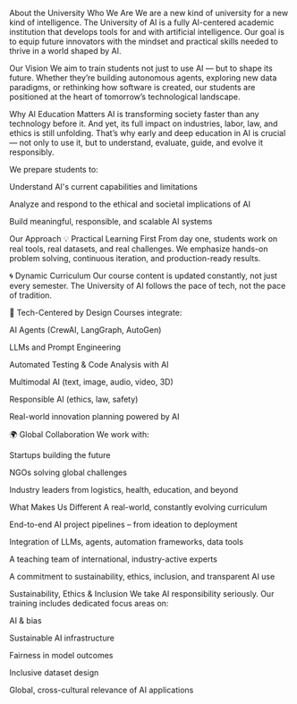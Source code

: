 About the University
Who We Are
We are a new kind of university for a new kind of intelligence.
The University of AI is a fully AI-centered academic institution that develops tools for and with artificial intelligence. Our goal is to equip future innovators with the mindset and practical skills needed to thrive in a world shaped by AI.

Our Vision
We aim to train students not just to use AI — but to shape its future.
Whether they’re building autonomous agents, exploring new data paradigms, or rethinking how software is created, our students are positioned at the heart of tomorrow’s technological landscape.

Why AI Education Matters
AI is transforming society faster than any technology before it.
And yet, its full impact on industries, labor, law, and ethics is still unfolding. That’s why early and deep education in AI is crucial — not only to use it, but to understand, evaluate, guide, and evolve it responsibly.

We prepare students to:

Understand AI's current capabilities and limitations

Analyze and respond to the ethical and societal implications of AI

Build meaningful, responsible, and scalable AI systems

Our Approach
💡 Practical Learning First
From day one, students work on real tools, real datasets, and real challenges. We emphasize hands-on problem solving, continuous iteration, and production-ready results.

🌀 Dynamic Curriculum
Our course content is updated constantly, not just every semester. The University of AI follows the pace of tech, not the pace of tradition.

🧠 Tech-Centered by Design
Courses integrate:

AI Agents (CrewAI, LangGraph, AutoGen)

LLMs and Prompt Engineering

Automated Testing & Code Analysis with AI

Multimodal AI (text, image, audio, video, 3D)

Responsible AI (ethics, law, safety)

Real-world innovation planning powered by AI

🌍 Global Collaboration
We work with:

Startups building the future

NGOs solving global challenges

Industry leaders from logistics, health, education, and beyond

What Makes Us Different
A real-world, constantly evolving curriculum

End-to-end AI project pipelines – from ideation to deployment

Integration of LLMs, agents, automation frameworks, data tools

A teaching team of international, industry-active experts

A commitment to sustainability, ethics, inclusion, and transparent AI use

Sustainability, Ethics & Inclusion
We take AI responsibility seriously.
Our training includes dedicated focus areas on:

AI & bias

Sustainable AI infrastructure

Fairness in model outcomes

Inclusive dataset design

Global, cross-cultural relevance of AI applications